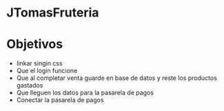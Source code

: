 # JTomasFruteria

# Objetivos
- linkar singin css
- Que el login funcione
- Que al completar venta guarde en base de datos y reste los productos gastados
- Que lleguen los datos para la pasarela de pagos
- Conectar la pasarela de pagos

